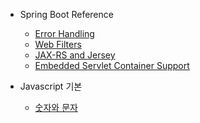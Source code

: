 - Spring Boot Reference
    - [Error Handling](https://github.com/chori84/til/blob/master/SpringBoot/Reference_YouTube/ErrorHandling(WebFlux).md)
    - [Web Filters](https://github.com/chori84/til/blob/master/SpringBoot/Reference_YouTube/WebFilters.md)
    - [JAX-RS and Jersey](https://github.com/chori84/til/blob/master/SpringBoot/Reference_YouTube/JAX-RSAndJersey.md)
    - [Embedded Servlet Container Support](https://github.com/chori84/til/blob/master/SpringBoot/Reference_YouTube/EmbeddedServletContainerSupport.md)

- Javascript 기본
    - [숫자와 문자](https://github.com/chori84/til/blob/master/JavaScript/inflearn-javascript-basic/02.Javascript기본-숫자와문자.md)